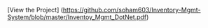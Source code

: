 [View the Project]
(https://github.com/soham603/Inventory-Mgmt-System/blob/master/Inventoy_Mgmt_DotNet.pdf)
